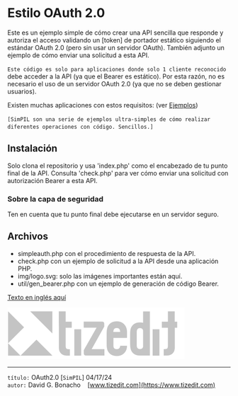 # Estilo OAuth 2.0
Este es un ejemplo simple de cómo crear una API sencilla que responde y autoriza el acceso validando un [token] de portador estático siguiendo el estándar OAuth 2.0 (pero sin usar un servidor OAuth). También adjunto un ejemplo de cómo enviar una solicitud a esta API.

`Este código es solo para aplicaciones donde solo 1 cliente reconocido` debe acceder a la API (ya que el Bearer es estático). Por esta razón, no es necesario el uso de un servidor OAuth 2.0 (ya que no se deben gestionar usuarios).

Existen muchas aplicaciones con estos requisitos: (ver [Ejemplos](ejemplos.md))

`[SimPIL son una serie de ejemplos ultra-simples de cómo realizar diferentes operaciones con código. Sencillos.]`

## Instalación
Solo clona el repositorio y usa 'index.php' como el encabezado de tu punto final de la API. Consulta 'check.php' para ver cómo enviar una solicitud con autorización Bearer a esta API.

### Sobre la capa de seguridad
Ten en cuenta que tu punto final debe ejecutarse en un servidor seguro.

## Archivos
- simpleauth.php con el procedimiento de respuesta de la API.
- check.php con un ejemplo de solicitud a la API desde una aplicación PHP.
- img/logo.svg: solo las imágenes importantes están aquí.
- util/gen_bearer.php con un ejemplo de generación de código Bearer.

[Texto en inglés aquí](README.MD)

![](img/logo.svg)

---
`título:` OAuth2.0 [`SimPIL`] 04/17/24\
`autor:` David G. Bonacho &nbsp;&nbsp; [www.tizedit.com](https://www.tizedit.com)
